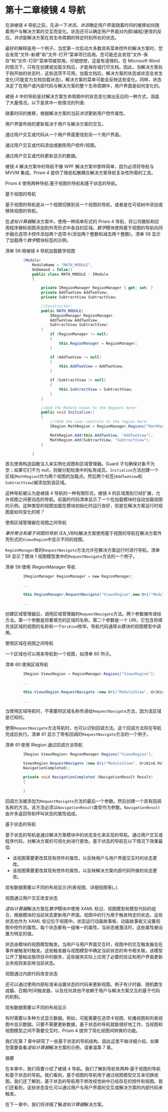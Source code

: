 # 第十二章棱镜 4 导航

在讲棱镜 4 导航之前，先讲一下*状态*。*状态*确定用户界面随着时间的推移如何随着用户与解决方案的交互而变化。状态还可以确定用户界面对内部(编程)更改的反应。*状态*是解决方案在其生命周期的特定时刻所处的状态。

最好的解释是用一个例子。当您第一次启动大多数具有菜单控件的解决方案时，您会发现“文件-新建”和“文件-打开”菜单项已启用。您可能还会发现“文件-保存”和“文件-打印”菜单项被禁用。仔细想想，这是有道理的。在 Microsoft Word 的情况下，只有在创建或加载文档后，才能保存或打印文档。因此，当解决方案处于刚开始的状态时，这些选项不可用。加载文档后，解决方案的状态或状态会发生变化(可能变为文档加载状态)，解决方案的菜单可能会反映这些变化。同样，状态决定了在用户或内部代码与解决方案的整个生命周期中，用户界面是如何变化的。

棱镜 4 中的导航是对解决方案生命周期中的状态变化做出反应的一种方式，涵盖了大量情况。以下是其中一些情况的列表:

随着时间的推移，根据解决方案的当前*状态*更新用户控件属性。

用户界面布局的更新取决于用户与解决方案的交互。

通过用户交互或代码从一个用户界面更改到另一个用户界面。

通过用户交互或代码添加或删除用户控件/视图。

通过用户交互或代码更新显示的数据。

棱镜 4 解决方案中的导航不像 WPF 解决方案中那样简单，因为必须将导航与 MVVM 集成。Prism 4 提供了降低松散耦合解决方案导航复杂性所需的工具。

Prism 4 使用两种导航:基于视图的导航和基于状态的导航。

基于视图的导航

基于视图的导航是从一个视图切换到另一个视图的导航，或者是在可视树中添加或移除视图的导航。

在*虚拟计算器*解决方案中，使用一种简单形式的 Prism 4 导航，将公司徽标和应用程序徽标视图添加到外壳形式中各自的区域。*数学*模块使用基于视图的导航向同步融合选项卡控件添加两个选项卡(添加两个整数和减去两个整数)。清单 58 显示了加载两个*数学*模块标签的示例。

清单 58:用棱镜 4 导航加载数学视图

```cs
        [Module(
            ModuleName = "MATH_MODULE",
            OnDemand = false)]
            public class MATH_MODULE : IModule
            {

                private IRegionManager RegionManager { get; set; }
                private AddTwoView AddTwoView;              
                private SubtractView SubtractView;       

                //Constructor:
                public MATH_MODULE(
                    IRegionManager RegionManager,
                    AddTwoView AddTwoView,           
                    SubtractView SubtractView)
                {
                    if (RegionManager != null)
                    {
                        this.RegionManager = RegionManager;
                    }

                    if (AddTwoView != null)
                    {               
                        this.AddTwoView = AddTwoView;               
                    }

                    if (SubtractView != null)
                    {
                        this.SubtractView = SubtractView;
                    }          
                }

                //Add the Module Views to the Regions here:
                public void Initialize()
                {
                    ///Add the user controls to the region here:
                    IRegion MathRegion = RegionManager.Regions["MathRegion"];

                    MathRegion.Add(this.AddTwoView, "AddTwoView");
                    MathRegion.Add(SubtractView, "SubtractView");                 
                }

            }

```

首先使用构造函数注入来实例化视图和区域管理器。Guard 子句确保对象不为空；如果它们不为 null，则被分配给类中的私有成员。`Initialize`方法创建一个区域(`MathRegion`)作为两个视图的加载点。然后两个标签(`AddTwoView`和`SubtractView`)被添加到该区域。

这种导航被认为是棱镜 4 导航的一种有限形式。棱镜 4 的区域类别已经扩展，允许视图之间更动态的导航。前面的代码清单显示了一个在加载模块时自动加载视图的示例。这种类型的视图加载在模块初始化时运行良好，但是在解决方案运行时视图是如何变化的呢？

使用区域管理器在视图之间导航

*事件聚合和基于视图的导航* (EA_VBN)解决方案使用基于视图的导航在解决方案外壳形式的`ViewsRegion`中显示不同的视图。

`RegionManager`类的`RequestNavigate`方法允许在解决方案运行时进行导航。清单 59 显示了模块 1 视图模型类中的`RequestNavigate`方法的一个例子。

清单 59:使用 IRegionManager 导航

```cs
        IRegionManager RegionManager = new RegionManager;

        ...

        this.RegionManager.RequestNavigate("ViewsRegion",new Uri("Module1View", UriKind.Relative));

        ...

```

创建区域管理器后，调用区域管理器的`RequestNavigate`方法。两个参数被传递给方法。第一个参数是将要填充的区域的名称。第二个参数是一个 URI，它包含将填充该区域的视图的名称和一个`UriKind`枚举。导航代码通常从模块的视图模型中调用。

使用区域在视图之间导航

一个区域也可以用来导航到一个视图，如清单 60 所示。

清单 60:使用区域导航

```cs
        IRegion ViewsRegion = RegionManager.Regions["ViewsRegion"];

        ...

        this.ViewsRegion.RequestNavigate (new Uri("Module1View", UriKind.Relative));

        ...

```

当使用区域导航时，不需要将区域名称传递给`RequestNavigate`方法，因为该区域是已知的。

使用`RequestNavigate`方法导航时，也可以识别回调方法。这个回调方法将在导航完成后执行。清单 61 显示了带有回调的`RequestNavigate`方法的一个例子。

清单 61:使用 IRegion 通过回调方法导航

```cs
        IRegion ViewsRegion= RegionManager.Regions["ViewsRegion"];

        ViewsRegion.RequestNavigate (new Uri("Module1View", UriKind.Relative),
        NavigationCompleted);

        private void NavigationCompleted (NavigationResult Result)
        {

        }

```

回调方法被添加为`RequestNavigate`方法的最后一个参数。然后创建一个具有回调名称的方法。该方法必须以`NavigationResult`类型作为参数。`NavigationResult`由许多返回导航呼叫状态的属性组成。

基于状态的导航

基于状态的导航是通过解决方案模块中的状态变化来实现的导航。通过用户交互或程序代码，对解决方案的可视化树进行更改。基于状态的导航在以下情况下效果最佳:

*   该视图需要更改其现有控件的属性，以反映用户与用户界面交互时的状态更改。
*   该视图需要更改其现有控件的属性，以反映解决方案内部代码所做的状态更改。

现有数据需要以不同的布局显示(列表视图、详细视图等)。).

视图通过用户交互改变状态

*虚拟计算器*解决方案在*数学*模块中使用 XAML 标记、视图模型和模型代码的组合，根据模块的当前状态更新用户界面。视图中的行为用于触发特定的状态，这些状态也作为 XAML 标记位于视图中。状态运行动画故事板，动画故事板又设置视图中控件的属性。每个状态都有一组唯一的属性，当状态被激活时，这些属性被设置为特定的值。

状态由模块的视图模型触发。当用户与用户界面交互时，视图中的交互触发器会在事件被触发时触发。这些触发器与视图模型中确定当前状态的命令相关联。该模型公开了基础设施项目中的服务，这些服务实际上应用了必要的验证和用户界面更新业务规则来反映当前状态。

视图通过内部代码改变状态

还可以通过使用内部标准来设置状态的代码来更新视图。例子有计时器、随机数生成器、日期/时间触发器，以及任何其他不依赖于用户与解决方案交互的基于代码的机制。

现有数据需要以不同的布局显示

有时需要以多种方式显示数据。例如，可能需要在选项卡视图、轮播视图和列表视图中显示数据。只要不需要更新数据，基于状态的导航就能很好地工作。当视图和视图模型之间不需要交互时，Prism 4 提供了简化视图间转换的功能。

我们在第 7 章中研究了一些基于状态的导航结构，因此这里不做详细介绍。如果您需要查看*虚拟计算器*解决方案的示例，请重温第 7 章。

摘要

在本章中，我们简要介绍了棱镜 4 导航。我们了解到导航有两种:基于视图的导航和基于状态的导航。我们看到，基于视图的导航用于通过视图模型交互来切换视图。我们还了解到，基于状态的导航用于修改视觉树中已经存在的控件和视图。我们还看到，这些状态变化可以通过用户与用户界面的交互或解决方案的内部代码来触发。

在下一章中，我们将详细了解*虚拟计算器*解决方案。